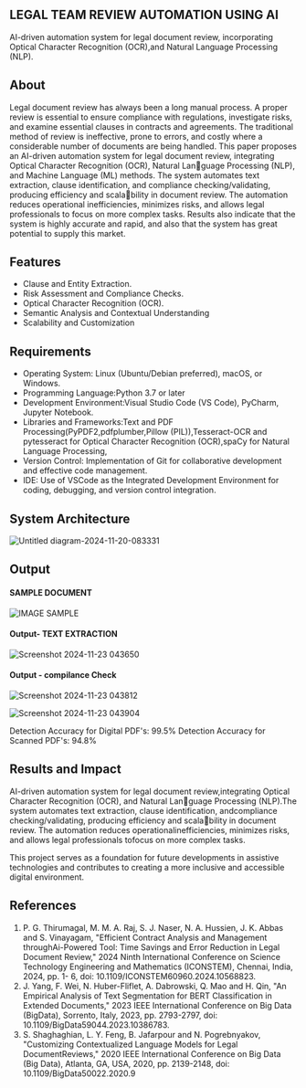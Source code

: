 ## LEGAL TEAM REVIEW AUTOMATION USING AI
AI-driven automation system for legal document review, incorporating Optical Character Recognition (OCR),and  Natural Language Processing (NLP).


## About
Legal document review has always been a long
manual process. A proper review is essential to ensure compliance
with regulations, investigate risks, and examine essential clauses
in contracts and agreements. The traditional method of review
is ineffective, prone to errors, and costly where a considerable
number of documents are being handled. This paper proposes
an AI-driven automation system for legal document review,
integrating Optical Character Recognition (OCR), Natural Language Processing (NLP), and Machine Language (ML) methods.
The system automates text extraction, clause identification, and
compliance checking/validating, producing efficiency and scalability in document review. The automation reduces operational
inefficiencies, minimizes risks, and allows legal professionals to
focus on more complex tasks. Results also indicate that the system
is highly accurate and rapid, and also that the system has great
potential to supply this market.


## Features

- Clause and Entity Extraction.
- Risk Assessment and Compliance Checks.
- Optical Character Recognition (OCR).
- Semantic Analysis and Contextual Understanding
-  Scalability and Customization
  

## Requirements

* Operating System: Linux (Ubuntu/Debian preferred), macOS, or Windows.
* Programming Language:Python 3.7 or later
* Development Environment:Visual Studio Code (VS Code), PyCharm, Jupyter Notebook.
* Libraries and Frameworks:Text and PDF Processing(PyPDF2,pdfplumber,Pillow (PIL)),Tesseract-OCR and pytesseract for Optical Character Recognition (OCR),spaCy for Natural Language Processing,
* Version Control: Implementation of Git for collaborative development and effective code management.
* IDE: Use of VSCode as the Integrated Development Environment for coding, debugging, and version control integration.


## System Architecture

![Untitled diagram-2024-11-20-083331](https://github.com/user-attachments/assets/9f23f8bd-f9c0-4349-915d-f8f00cc16f12)



## Output

<!--Embed the Output picture at respective places as shown below as shown below-->
#### SAMPLE DOCUMENT

![IMAGE SAMPLE](https://github.com/user-attachments/assets/3a4152fd-891a-452f-8c76-4a304b5ced82)



#### Output- TEXT EXTRACTION

![Screenshot 2024-11-23 043650](https://github.com/user-attachments/assets/f4b43bb2-f377-482c-8933-d3db19a55035)


#### Output - compilance Check

![Screenshot 2024-11-23 043812](https://github.com/user-attachments/assets/f8cd1352-e953-43b4-8a25-0d88124ed151)



![Screenshot 2024-11-23 043904](https://github.com/user-attachments/assets/5f071634-31f0-4cf8-941c-0cabfe4ddb77)




Detection Accuracy for Digital PDF's: 99.5%
Detection Accuracy for Scanned PDF's: 94.8%


## Results and Impact

AI-driven automation system for legal document review,integrating Optical Character Recognition (OCR), and Natural Language Processing (NLP).The system automates text extraction, clause identification, andcompliance checking/validating, producing efficiency and scalability in document review. The automation reduces operationalinefficiencies, minimizes risks, and allows legal professionals tofocus on more complex tasks. 

This project serves as a foundation for future developments in assistive technologies and contributes to creating a more inclusive and accessible digital environment.

## References
1. P. G. Thirumagal, M. M. A. Raj, S. J. Naser, N. A. Hussien, J. K. Abbas and S. Vinayagam, "Efficient Contract Analysis and Management throughAi-Powered Tool: Time Savings and Error Reduction in Legal Document
Review," 2024 Ninth International Conference on Science Technology Engineering and Mathematics (ICONSTEM), Chennai, India, 2024, pp. 1- 6, doi: 10.1109/ICONSTEM60960.2024.10568823.
2. J. Yang, F. Wei, N. Huber-Fliflet, A. Dabrowski, Q. Mao and H. Qin, "An Empirical Analysis of Text Segmentation for BERT Classification in Extended Documents," 2023 IEEE International Conference on Big Data
(BigData), Sorrento, Italy, 2023, pp. 2793-2797, doi: 10.1109/BigData59044.2023.10386783.
3. S. Shaghaghian, L. Y. Feng, B. Jafarpour and N. Pogrebnyakov, "Customizing Contextualized Language Models for Legal DocumentReviews," 2020 IEEE International Conference on Big Data (Big Data), Atlanta, GA, USA, 2020, pp. 2139-2148, doi: 10.1109/BigData50022.2020.9




